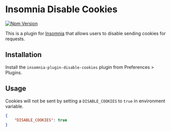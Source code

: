 # Insomnia Disable Cookies

[![Npm Version](https://img.shields.io/npm/v/insomnia-plugin-disable-cookies.svg)](https://www.npmjs.com/package/insomnia-plugin-disable-cookies)

This is a plugin for [Insomnia](https://insomnia.rest) that allows users to disable sending cookies for requests.

## Installation

Install the `insomnia-plugin-disable-cookies` plugin from Preferences > Plugins.

## Usage

Cookies will not be sent by setting a `DISABLE_COOKIES` to `true` in environment variable.

```json
{
	"DISABLE_COOKIES": true
}
```
